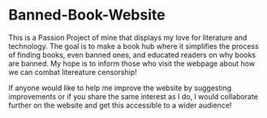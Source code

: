 # Banned-Book-Website
 This is a Passion Project of mine that displays my love for literature and technology. The goal is to make a book hub where it simplifies the process of finding books, even banned ones, and educated readers on why books are banned. My hope is to inform those who visit the webpage about how we can combat litereature censorship!

If anyone would like to help me improve the website by suggesting improvements or if you share the same interest as I do, I would collaborate further on the website and get this accessible to a wider audience!
